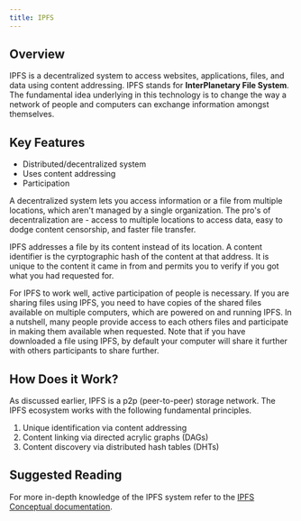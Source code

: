 ```yaml
---
title: IPFS
---
```


## Overview

IPFS is a decentralized system to access websites, applications, files, and data using content addressing. IPFS stands for **InterPlanetary File System**. The fundamental idea underlying in this technology is to change the way a network of people and computers can exchange information amongst themselves.

## Key Features

- Distributed/decentralized system
- Uses content addressing
- Participation

A decentralized system lets you access information or a file from multiple locations, which aren't managed by a single organization. The pro's of decentralization are - access to multiple locations to access data, easy to dodge content censorship, and faster file transfer.

IPFS addresses a file by its content instead of its location. A content identifier is the cyrptographic hash of the content at that address. It is unique to the content it came in from and permits you to verify if you got what you had requested for.

For IPFS to work well, active participation of people is necessary. If you are sharing files using IPFS, you need to have copies of the shared files available on multiple computers, which are powered on and running IPFS. In a nutshell, many people provide access to each others files and participate in making them available when requested. Note that if you have downloaded a file using IPFS, by default your computer will share it further with others participants to share further.

## How Does it Work?

As discussed earlier, IPFS is a p2p (peer-to-peer) storage network. The IPFS ecosystem works with the following fundamental principles.

1. Unique identification via content addressing
2. Content linking via directed acrylic graphs (DAGs)
3. Content discovery via distributed hash tables (DHTs)

## Suggested Reading

For more in-depth knowledge of the IPFS system refer to the [IPFS Conceptual documentation](https://docs.ipfs.io/concepts/).
